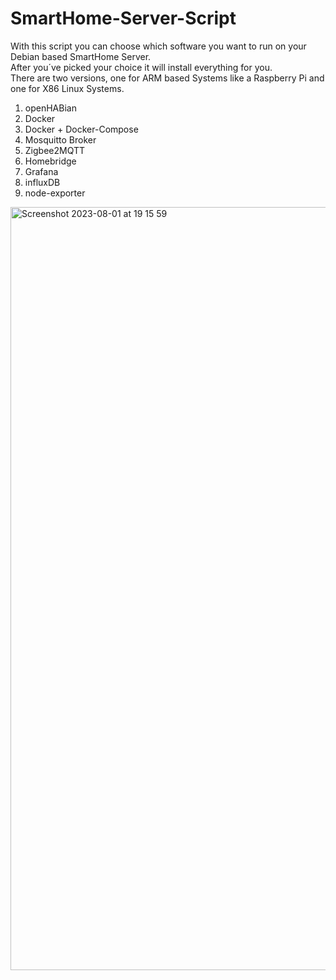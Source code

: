 # SmartHome-Server-Script
With this script you can choose which software you want to run on your Debian based SmartHome Server.  
After you´ve picked your choice it will install everything for you.  
There are two versions, one for ARM based Systems like a Raspberry Pi and one for X86 Linux Systems. 
1. openHABian
2. Docker
3. Docker + Docker-Compose
4. Mosquitto Broker
5. Zigbee2MQTT
6. Homebridge
7. Grafana
8. influxDB
9. node-exporter

<img width="1221" alt="Screenshot 2023-08-01 at 19 15 59" src="https://github.com/BangerTech/SmartHome-Server-Script/assets/73241309/b945e4f0-f3f6-44cd-862e-9c22dcf0ab96">
